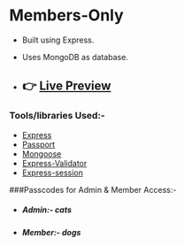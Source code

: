# Members-Only

- Built using Express.
- Uses MongoDB as database.

- ## 👉 [Live Preview](https://members-only-render.onrender.com)

### Tools/libraries Used:-

- [Express](https://expressjs.com/)
- [Passport](https://www.passportjs.org/)
- [Mongoose](https://mongoosejs.com/)
- [Express-Validator](https://www.npmjs.com/package/express-validator)
- [Express-session](https://www.npmjs.com/package/express-session)

###Passcodes for Admin & Member Access:-

- ##### Admin:- cats
- ##### Member:- dogs
